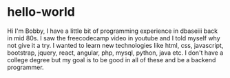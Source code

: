 # hello-world

Hi I'm Bobby, I have a little bit of programming experience in dbaseiii back in mid 80s. I saw the freecodecamp video 
in youtube and I told myself why not give it a try. I wanted to learn new technologies like html, css, javascript, bootstrap,
jquery, react, angular, php, mysql, python, java etc. I don't have a college degree but my goal is to be good in all of these
and be a backend programmer.
